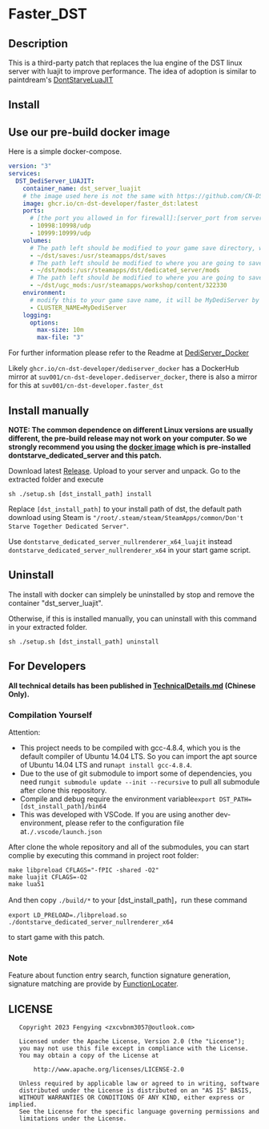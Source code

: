 # Faster_DST

## Description

This is a third-party patch that replaces the lua engine of the DST linux server with luajit to improve performance. The idea of adoption is similar to paintdream's [DontStarveLuaJIT](https://github.com/paintdream/DontStarveLuaJIT)

## Install

## Use our pre-build docker image

Here is a simple docker-compose.

```yaml
version: "3"
services:
  DST_DediServer_LUAJIT:
    container_name: dst_server_luajit
    # the image used here is not the same with https://github.com/CN-DST-DEVELOPER/DediServer_Docker/pkgs/container/dediserver_docker
    image: ghcr.io/cn-dst-developer/faster_dst:latest
    ports:
      # [the port you allowed in for firewall]:[server_port from server.ini in your game save]
      - 10998:10998/udp
      - 10999:10999/udp
    volumes:
      # The path left should be modified to your game save directory, which is the parent directory of Cluster_1 normally
      - ~/dst/saves:/usr/steamapps/dst/saves
      # The path left should be modified to where you are going to save your mods, so you don't need redownload every mods while rebuild your game container. this line NOT REQUIRED
      - ~/dst/mods:/usr/steamapps/dst/dedicated_server/mods
      # The path left should be modified to where you are going to save your V2 mods, so you don't need redownload every mods while rebuild your game container. this line NOT REQUIRED
      - ~/dst/ugc_mods:/usr/steamapps/workshop/content/322330
    environment:
      # modify this to your game save name, it will be MyDediServer by default
      - CLUSTER_NAME=MyDediServer
    logging:
      options:
        max-size: 10m
        max-file: "3"
```

For further information please refer to the Readme at [DediServer_Docker](https://github.com/CN-DST-DEVELOPER/DediServer_Docker)

Likely `ghcr.io/cn-dst-developer/dediserver_docker` has a DockerHub mirror at `suv001/cn-dst-developer.dediserver_docker`, there is also a mirror for this at `suv001/cn-dst-developer.faster_dst`

## Install manually

**NOTE: The common dependence on different Linux versions are usually different, the pre-build release may not work on your computer. So we strongly recommend you using the [docker image](#Use-our-pre-build-docker-image) which is pre-installed dontstarve_dedicated_server and this patch.**

Download latest [Release](https://github.com/CN-DST-DEVELOPER/Faster_DST/releases). Upload to your server and unpack. Go to the extracted folder and execute

```shell
sh ./setup.sh [dst_install_path] install
```

Replace `[dst_install_path]` to your install path of dst, the default path download using Steam is `"/root/.steam/steam/SteamApps/common/Don't Starve Together Dedicated Server"`.

Use `dontstarve_dedicated_server_nullrenderer_x64_luajit` instead `dontstarve_dedicated_server_nullrenderer_x64` in your start game script.

## Uninstall

The install with docker can simplely be uninstalled by stop and remove the container "dst_server_luajit".

Otherwise, if this is installed manually, you can uninstall with this command in your extracted folder.

```
sh ./setup.sh [dst_install_path] uninstall
```

## For Developers

**All technical details has been published in [TechnicalDetails.md](https://github.com/zxcvbnm3057/Faster_DST/blob/main/TechnicalDetails.md) (Chinese Only).**

### Compilation Yourself

Attention:

- This project needs to be compiled with gcc-4.8.4, which you is the default compiler of Ubuntu 14.04 LTS. So you can import the apt source of Ubuntu 14.04 LTS and run`apt install gcc-4.8.4`.
- Due to the use of git submodule to import some of dependencies, you need run`git submodule update --init --recursive` to pull all submodule after clone this repository.
- Compile and debug require the environment variable`export DST_PATH=[dst_install_path]/bin64`
- This was developed with VSCode. If you are using another dev-environment, please refer to the configuration file at`./.vscode/launch.json`

After clone the whole repository and all of the submodules, you can start complie by executing this command in project root folder:

```shell
make libpreload CFLAGS="-fPIC -shared -O2"
make luajit CFLAGS=-O2
make lua51
```

And then copy `./build/*` to your [dst_install_path]，run these command

```shell
export LD_PRELOAD=./libpreload.so
./dontstarve_dedicated_server_nullrenderer_x64
```

to start game with this patch.

### Note

Feature about function entry search, function signature generation, signature matching are provide by [FunctionLocater](https://github.com/zxcvbnm3057/FunctionLocater).

## LICENSE

```
   Copyright 2023 Fengying <zxcvbnm3057@outlook.com>

   Licensed under the Apache License, Version 2.0 (the "License");
   you may not use this file except in compliance with the License.
   You may obtain a copy of the License at

	   http://www.apache.org/licenses/LICENSE-2.0

   Unless required by applicable law or agreed to in writing, software
   distributed under the License is distributed on an "AS IS" BASIS,
   WITHOUT WARRANTIES OR CONDITIONS OF ANY KIND, either express or implied.
   See the License for the specific language governing permissions and
   limitations under the License.
```
